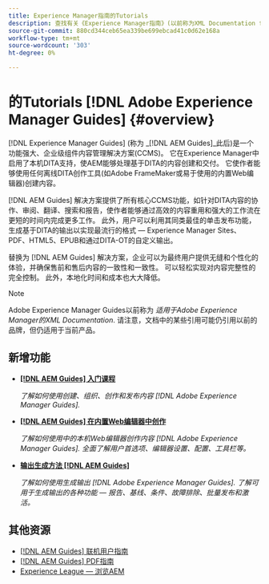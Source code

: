 ```yaml
---
title: Experience Manager指南的Tutorials
description: 查找有关《Experience Manager指南》(以前称为XML Documentation for Adobe Experience Manager)的教程视频。 了解Experience Manager中的本机DITA支持和结构化创作。
source-git-commit: 880cd344ceb65ea339be699ebcad41c0d62e168a
workflow-type: tm+mt
source-wordcount: '303'
ht-degree: 0%

---
```


# 的Tutorials [!DNL Adobe Experience Manager Guides] {#overview}

[!DNL Experience Manager Guides] (称为 _[!DNL AEM Guides]_此后)是一个功能强大、企业级组件内容管理解决方案(CCMS)。 它在Experience Manager中启用了本机DITA支持，使AEM能够处理基于DITA的内容创建和交付。 它使作者能够使用任何离线DITA创作工具(如Adobe FrameMaker或易于使用的内置Web编辑器)创建内容。

[!DNL AEM Guides] 解决方案提供了所有核心CCMS功能，如针对DITA内容的协作、审阅、翻译、搜索和报告，使作者能够通过高效的内容重用和强大的工作流在更短的时间内完成更多工作。 此外，用户可以利用其同类最佳的单击发布功能，生成基于DITA的输出以实现最流行的格式 — Experience Manager Sites、PDF、HTML5、EPUB和通过DITA-OT的自定义输出。

替换为 [!DNL AEM Guides] 解决方案，企业可以为最终用户提供无缝和个性化的体验，并确保售前和售后内容的一致性和一致性。 可以轻松实现对内容完整性的完全控制。 此外，本地化时间和成本也大大降低。

>[!NOTE]
> 
> Adobe Experience Manager Guides以前称为 _适用于Adobe Experience Manager的XML Documentation_. 请注意，文档中的某些引用可能仍引用以前的品牌，但仍适用于当前产品。

## 新增功能

* **[[!DNL AEM Guides] 入门课程](../courses/course-1/overview.md)**

  _了解如何使用创建、组织、创作和发布内容 [!DNL Adobe Experience Manager Guides]._


* **[[!DNL AEM Guides] 在内置Web编辑器中创作](../courses/course-3/overview.md)**

  _了解如何使用中的本机Web编辑器创作内容  [!DNL Adobe Experience Manager Guides]. 全面了解用户首选项、编辑器设置、配置、工具栏等。_

* **[输出生成方法 [!DNL AEM Guides]](../courses/course-2/overview.md)**

  _了解如何使用生成输出 [!DNL Adobe Experience Manager Guides]. 了解可用于生成输出的各种功能 — 报告、基线、条件、故障排除、批量发布和激活。_


<!--

Dummy links cause validation to fail

## Staff Picks

<table>
<tr>
  <td>
    <a href="#">
      <img alt="400 x 225px" src="myimage.png" />
    </a>
    <div>
      <a href="#">
    <strong>Enablement Content 1</strong>
    </a>
    </div>
    <p>
    <em>A brief description of enablement content.</em>
    <p>
  </td>
   <td>
    <a href="#">
      <img alt="400 x 225px" src="myimage.png" />
    </a>
    <div>
      <a href="#">
    <strong>Enablement Content 1</strong>
    </a>
    </div>
    <p>
    <em>A brief description of enablement content.</em>
    <p>
  </td>
  <td>
    <a href="#">
      <img alt="400 x 225px" src="myimage.png" />
    </a>
    <div>
      <a href="#">
    <strong>Enablement Content 1</strong>
    </a>
    </div>
    <p>
    <em>A brief description of enablement content.</em>
    <p>
  </td>
</tr>
</table>

-->


## 其他资源

* [[!DNL AEM Guides] 联机用户指南](https://help.adobe.com/en_US/xml-documentation-for-adobe-experience-manager/index.html)
* [[!DNL AEM Guides] PDF指南](https://helpx.adobe.com/support/xml-documentation-for-experience-manager.html)
* [Experience League — 浏览AEM](https://experienceleague.adobe.com/#recommended/solutions/experience-manager)
